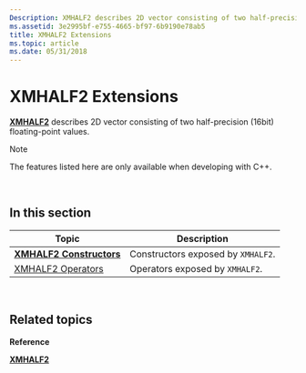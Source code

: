 ```yaml
---
Description: XMHALF2 describes 2D vector consisting of two half-precision (16bit) floating-point values.
ms.assetid: 3e2995bf-e755-4665-bf97-6b9190e78ab5
title: XMHALF2 Extensions
ms.topic: article
ms.date: 05/31/2018
---
```


# XMHALF2 Extensions

[**XMHALF2**](/windows/desktop/api/DirectXPackedVector/ns-directxpackedvector-xmhalf2) describes 2D vector consisting of two half-precision (16bit) floating-point values.

> [!Note]  
> The features listed here are only available when developing with C++.

 

## In this section



| Topic                                                     | Description                                   |
|-----------------------------------------------------------|-----------------------------------------------|
| [**XMHALF2 Constructors**](xmhalf2-ctor.md)<br/>   | Constructors exposed by `XMHALF2`.<br/> |
| [XMHALF2 Operators](ovw-xmhalf2-operators.md)<br/> | Operators exposed by `XMHALF2`.<br/>    |



 

## Related topics

<dl> <dt>

**Reference**
</dt> <dt>

[**XMHALF2**](/windows/desktop/api/DirectXPackedVector/ns-directxpackedvector-xmhalf2)
</dt> </dl>

 

 




